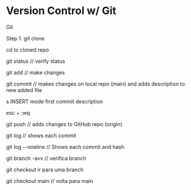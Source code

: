 # Version Control w/ Git


Git 

Step 1. git clone

cd to cloned repo

git status // verify status

git add <file> // make changes

git commit // makes changes on local repo (main) and adds description to new added file

s
INSERT mode
first commit
description

esc + :wq

git push // adds changes to GitHub repo (origin)

git log // shows each commit

git log --oneline // Shows each commit and hash

git branch -avv // verifica branch

git checkout <hash> ir para uma branch

git checkout main // volta para main


